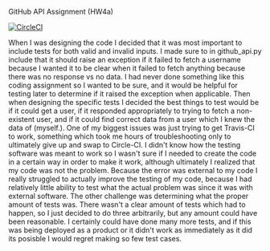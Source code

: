  GitHub API Assignment (HW4a)

[![CircleCI](https://dl.circleci.com/status-badge/img/circleci/JgyDVuYwFUxpx3L4qNCoR6/MzmXwHnPbxoCUJAnVVDTQ9/tree/main.svg?style=svg)](https://dl.circleci.com/status-badge/redirect/circleci/JgyDVuYwFUxpx3L4qNCoR6/MzmXwHnPbxoCUJAnVVDTQ9/tree/main)

When I was designing the code I decided that it was most important to include tests for both valid and invalid inputs.  I made sure to in github_api.py include that it should raise an exception if it failed to fetch a username because I wanted it to be clear when it failed to fetch anything because there was no response vs no data.  I had never done something like this coding assignment so I wanted to be sure, and it would be helpful for testing later to determine if it raised the exception when applicable.  Then when designing the specific tests I decided the best things to test would be if it could get a user, if it responded appropriately to trying to fetch a non-existent user, and if it could find correct data from a user which I knew the data of (myself.).  One of my biggest issues was just trying to get Travis-CI to work, something which took me hours of troubleshooting only to ultimately give up and swap to Circle-CI.  I didn't know how the testing software was meant to work so I wasn't sure if I needed to create the code in a certain way in order to make it work, although ultimately I realized that my code was not the problem.  Because the error was external to my code I really struggled to actually improve the testing of my code, because I had relatively little ability to test what the actual problem was since it was with external software.  The other challenge was determining what the proper amount of tests was.  There wasn't a clear amount of tests which had to happen, so I just decided to do three arbitrarily, but any amount could have been reasonable.  I certainly could have done many more tests, and if this was being deployed as a product or it didn't work as immediately as it did its posisble I would regret making so few test cases.
